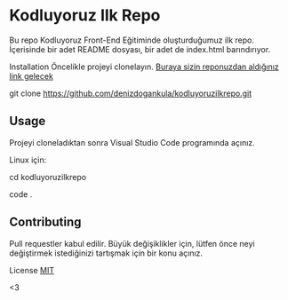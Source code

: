 # Kodluyoruz Ilk Repo
Bu repo Kodluyoruz Front-End Eğitiminde oluşturduğumuz ilk repo. İçerisinde bir adet README dosyası, bir adet de index.html barındırıyor.



Installation
Öncelikle projeyi clonelayın. [Buraya sizin reponuzdan aldığınız link gelecek](https://github.com/denizdogankula/kodluyoruzilkrepo.git)

git clone https://github.com/denizdogankula/kodluyoruzilkrepo.git

## Usage

Projeyi cloneladıktan sonra Visual Studio Code programında açınız.

Linux için:

cd kodluyoruzilkrepo

code .

## Contributing

Pull requestler kabul edilir. Büyük değişiklikler için, lütfen önce neyi değiştirmek istediğinizi tartışmak için bir konu açınız.

License
[MIT](https://choosealicense.com/licenses/mit/)

<3